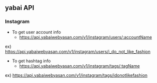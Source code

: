 ## yabai API

### Instagram

- To get user account info
    - https://api.yabaiwebyasan.com/v1/instagram/users/:accountName

ex) https://api.yabaiwebyasan.com/v1/instagram/users/i_do_not_like_fashion

- To get hashtag info
    - https://api.yabaiwebyasan.com/v1/instagram/tags/:tagName

ex) https://api.yabaiwebyasan.com/v1/instagram/tags/idonotlikefashion
